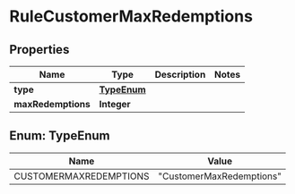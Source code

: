 

# RuleCustomerMaxRedemptions

## Properties

Name | Type | Description | Notes
------------ | ------------- | ------------- | -------------
**type** | [**TypeEnum**](#TypeEnum) |  | 
**maxRedemptions** | **Integer** |  | 



## Enum: TypeEnum

Name | Value
---- | -----
CUSTOMERMAXREDEMPTIONS | &quot;CustomerMaxRedemptions&quot;



